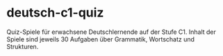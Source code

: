 # deutsch-c1-quiz
Quiz-Spiele für erwachsene Deutschlernende auf der Stufe C1.
Inhalt der Spiele sind jeweils 30 Aufgaben über Grammatik, Wortschatz und Strukturen.
